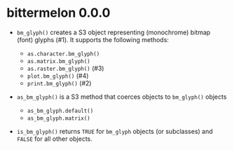 bittermelon 0.0.0
=================

* `bm_glyph()` creates a S3 object representing (monochrome) bitmap (font) glyphs (#1). 
   It supports the following methods:

  * `as.character.bm_glyph()`
  * `as.matrix.bm_glyph()`
  * `as.raster.bm_glyph()` (#3)
  * `plot.bm_glyph()` (#4)
  * `print.bm_glyph()` (#2)

* `as_bm_glyph()` is a S3 method that coerces objects to `bm_glyph()` objects

  * `as_bm_glyph.default()`
  * `as_bm_glyph.matrix()`

* `is_bm_glyph()`  returns `TRUE` for `bm_glyph` objects (or subclasses)
  and `FALSE` for all other objects.
